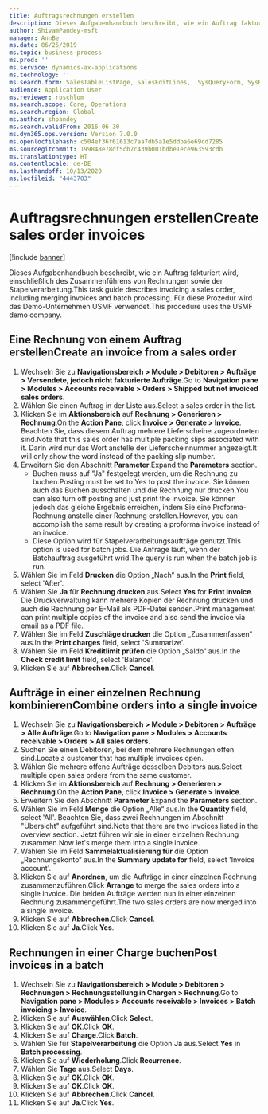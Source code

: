 ```yaml
---
title: Auftragsrechnungen erstellen
description: Dieses Aufgabenhandbuch beschreibt, wie ein Auftrag fakturiert wird, einschließlich des Zusammenführens von Rechnungen sowie der Stapelverarbeitung.
author: ShivamPandey-msft
manager: AnnBe
ms.date: 06/25/2019
ms.topic: business-process
ms.prod: ''
ms.service: dynamics-ax-applications
ms.technology: ''
ms.search.form: SalesTableListPage, SalesEditLines,  SysQueryForm, SysRecurrence
audience: Application User
ms.reviewer: roschlom
ms.search.scope: Core, Operations
ms.search.region: Global
ms.author: shpandey
ms.search.validFrom: 2016-06-30
ms.dyn365.ops.version: Version 7.0.0
ms.openlocfilehash: c504ef36f61613c7aa7db5a1e5ddba6e69cd7285
ms.sourcegitcommit: 199848e78df5cb7c439b001bdbe1ece963593cdb
ms.translationtype: HT
ms.contentlocale: de-DE
ms.lasthandoff: 10/13/2020
ms.locfileid: "4443703"
---
```

# <a name="create-sales-order-invoices"></a><span data-ttu-id="f847b-103">Auftragsrechnungen erstellen</span><span class="sxs-lookup"><span data-stu-id="f847b-103">Create sales order invoices</span></span>

[!include [banner](../../includes/banner.md)]

<span data-ttu-id="f847b-104">Dieses Aufgabenhandbuch beschreibt, wie ein Auftrag fakturiert wird, einschließlich des Zusammenführens von Rechnungen sowie der Stapelverarbeitung.</span><span class="sxs-lookup"><span data-stu-id="f847b-104">This task guide describes invoicing a sales order, including merging invoices and batch processing.</span></span> <span data-ttu-id="f847b-105">Für diese Prozedur wird das Demo-Unternehmen USMF verwendet.</span><span class="sxs-lookup"><span data-stu-id="f847b-105">This procedure uses the USMF demo company.</span></span>


## <a name="create-an-invoice-from-a-sales-order"></a><span data-ttu-id="f847b-106">Eine Rechnung von einem Auftrag erstellen</span><span class="sxs-lookup"><span data-stu-id="f847b-106">Create an invoice from a sales order</span></span>
1. <span data-ttu-id="f847b-107">Wechseln Sie zu **Navigationsbereich > Module > Debitoren > Aufträge > Versendete, jedoch nicht fakturierte Aufträge**.</span><span class="sxs-lookup"><span data-stu-id="f847b-107">Go to **Navigation pane > Modules > Accounts receivable > Orders > Shipped but not invoiced sales orders**.</span></span>
2. <span data-ttu-id="f847b-108">Wählen Sie einen Auftrag in der Liste aus.</span><span class="sxs-lookup"><span data-stu-id="f847b-108">Select a sales order in the list.</span></span> 
3. <span data-ttu-id="f847b-109">Klicken Sie im **Aktionsbereich** auf **Rechnung > Generieren > Rechnung**.</span><span class="sxs-lookup"><span data-stu-id="f847b-109">On the **Action Pane**, click **Invoice > Generate > Invoice**.</span></span> <span data-ttu-id="f847b-110">Beachten Sie, dass diesem Auftrag mehrere Lieferscheine zugeordneten sind.</span><span class="sxs-lookup"><span data-stu-id="f847b-110">Note that this sales order has multiple packing slips associated with it.</span></span> <span data-ttu-id="f847b-111">Darin wird nur das Wort <multiple> anstelle der Lieferscheinnummer angezeigt.</span><span class="sxs-lookup"><span data-stu-id="f847b-111">It will only show the word <multiple> instead of the packing slip number.</span></span>  
4. <span data-ttu-id="f847b-112">Erweitern Sie den Abschnitt **Parameter**.</span><span class="sxs-lookup"><span data-stu-id="f847b-112">Expand the **Parameters** section.</span></span>
    - <span data-ttu-id="f847b-113">Buchen muss auf "Ja" festgelegt werden, um die Rechnung zu buchen.</span><span class="sxs-lookup"><span data-stu-id="f847b-113">Posting must be set to Yes to post the invoice.</span></span> <span data-ttu-id="f847b-114">Sie können auch das Buchen ausschalten und die Rechnung nur drucken.</span><span class="sxs-lookup"><span data-stu-id="f847b-114">You can also turn off posting and just print the invoice.</span></span> <span data-ttu-id="f847b-115">Sie können jedoch das gleiche Ergebnis erreichen, indem Sie eine Proforma-Rechnung anstelle einer Rechnung erstellen.</span><span class="sxs-lookup"><span data-stu-id="f847b-115">However, you can accomplish the same result by creating a proforma invoice instead of an invoice.</span></span>  
    - <span data-ttu-id="f847b-116">Diese Option wird für Stapelverarbeitungsaufträge genutzt.</span><span class="sxs-lookup"><span data-stu-id="f847b-116">This option is used for batch jobs.</span></span> <span data-ttu-id="f847b-117">Die Anfrage läuft, wenn der Batchauftrag ausgeführt wrid.</span><span class="sxs-lookup"><span data-stu-id="f847b-117">The query is run when the batch job is run.</span></span>
5. <span data-ttu-id="f847b-118">Wählen Sie im Feld **Drucken** die Option „Nach“ aus.</span><span class="sxs-lookup"><span data-stu-id="f847b-118">In the **Print** field, select 'After'.</span></span>
6. <span data-ttu-id="f847b-119">Wählen Sie **Ja** für **Rechnung drucken** aus.</span><span class="sxs-lookup"><span data-stu-id="f847b-119">Select **Yes** for **Print invoice**.</span></span> <span data-ttu-id="f847b-120">Die Druckverwaltung kann mehrere Kopien der Rechnung drucken und auch die Rechnung per E-Mail als PDF-Datei senden.</span><span class="sxs-lookup"><span data-stu-id="f847b-120">Print management can print  multiple copies of the invoice and also send the invoice via email as a PDF file.</span></span>  
7. <span data-ttu-id="f847b-121">Wählen Sie im Feld **Zuschläge drucken** die Option „Zusammenfassen“ aus.</span><span class="sxs-lookup"><span data-stu-id="f847b-121">In the **Print charges** field, select 'Summarize'.</span></span>
8. <span data-ttu-id="f847b-122">Wählen Sie im Feld **Kreditlimit prüfen** die Option „Saldo“ aus.</span><span class="sxs-lookup"><span data-stu-id="f847b-122">In the **Check credit limit** field, select 'Balance'.</span></span>
9. <span data-ttu-id="f847b-123">Klicken Sie auf **Abbrechen**.</span><span class="sxs-lookup"><span data-stu-id="f847b-123">Click **Cancel**.</span></span>

## <a name="combine-orders-into-a-single-invoice"></a><span data-ttu-id="f847b-124">Aufträge in einer einzelnen Rechnung kombinieren</span><span class="sxs-lookup"><span data-stu-id="f847b-124">Combine orders into a single invoice</span></span>
1. <span data-ttu-id="f847b-125">Wechseln Sie zu **Navigationsbereich > Module > Debitoren > Aufträge > Alle Aufträge**.</span><span class="sxs-lookup"><span data-stu-id="f847b-125">Go to **Navigation pane > Modules > Accounts receivable > Orders > All sales orders**.</span></span>
2. <span data-ttu-id="f847b-126">Suchen Sie einen Debitoren, bei dem mehrere Rechnungen offen sind.</span><span class="sxs-lookup"><span data-stu-id="f847b-126">Locate a customer that has multiple invoices open.</span></span>
3. <span data-ttu-id="f847b-127">Wählen Sie mehrere offene Aufträge desselben Debitors aus.</span><span class="sxs-lookup"><span data-stu-id="f847b-127">Select multiple open sales orders from the same customer.</span></span>
4. <span data-ttu-id="f847b-128">Klicken Sie im **Aktionsbereich** auf **Rechnung > Generieren > Rechnung**.</span><span class="sxs-lookup"><span data-stu-id="f847b-128">On the **Action Pane**, click **Invoice > Generate > Invoice**.</span></span>
5. <span data-ttu-id="f847b-129">Erweitern Sie den Abschnitt **Parameter**.</span><span class="sxs-lookup"><span data-stu-id="f847b-129">Expand the **Parameters** section.</span></span>
6. <span data-ttu-id="f847b-130">Wählen Sie im Feld **Menge** die Option „Alle“ aus.</span><span class="sxs-lookup"><span data-stu-id="f847b-130">In the **Quantity** field, select 'All'.</span></span> <span data-ttu-id="f847b-131">Beachten Sie, dass zwei Rechnungen im Abschnitt "Übersicht" aufgeführt sind.</span><span class="sxs-lookup"><span data-stu-id="f847b-131">Note that there are two invoices listed in the overview section.</span></span> <span data-ttu-id="f847b-132">Jetzt führen wir sie in einer einzelnen Rechnung zusammen.</span><span class="sxs-lookup"><span data-stu-id="f847b-132">Now let's merge them into a single invoice.</span></span>  
7. <span data-ttu-id="f847b-133">Wählen Sie im Feld **Sammelaktualisierung für** die Option „Rechnungskonto“ aus.</span><span class="sxs-lookup"><span data-stu-id="f847b-133">In the **Summary update for** field, select 'Invoice account'.</span></span>
8. <span data-ttu-id="f847b-134">Klicken Sie auf **Anordnen**, um die Aufträge in einer einzelnen Rechnung zusammenzuführen.</span><span class="sxs-lookup"><span data-stu-id="f847b-134">Click **Arrange** to merge the sales orders into a single invoice.</span></span> <span data-ttu-id="f847b-135">Die beiden Aufträge werden nun in einer einzelnen Rechnung zusammengeführt.</span><span class="sxs-lookup"><span data-stu-id="f847b-135">The two sales orders are now merged into a single invoice.</span></span>   
9. <span data-ttu-id="f847b-136">Klicken Sie auf **Abbrechen**.</span><span class="sxs-lookup"><span data-stu-id="f847b-136">Click **Cancel**.</span></span>
10. <span data-ttu-id="f847b-137">Klicken Sie auf **Ja**.</span><span class="sxs-lookup"><span data-stu-id="f847b-137">Click **Yes**.</span></span>

## <a name="post-invoices-in-a-batch"></a><span data-ttu-id="f847b-138">Rechnungen in einer Charge buchen</span><span class="sxs-lookup"><span data-stu-id="f847b-138">Post invoices in a batch</span></span>
1. <span data-ttu-id="f847b-139">Wechseln Sie zu **Navigationsbereich > Module > Debitoren > Rechnungen > Rechnungsstellung in Chargen > Rechnung**.</span><span class="sxs-lookup"><span data-stu-id="f847b-139">Go to **Navigation pane > Modules > Accounts receivable > Invoices > Batch invoicing > Invoice**.</span></span>
2. <span data-ttu-id="f847b-140">Klicken Sie auf **Auswählen**.</span><span class="sxs-lookup"><span data-stu-id="f847b-140">Click **Select**.</span></span>
3. <span data-ttu-id="f847b-141">Klicken Sie auf **OK**.</span><span class="sxs-lookup"><span data-stu-id="f847b-141">Click **OK**.</span></span>
4. <span data-ttu-id="f847b-142">Klicken Sie auf **Charge**.</span><span class="sxs-lookup"><span data-stu-id="f847b-142">Click **Batch**.</span></span>
5. <span data-ttu-id="f847b-143">Wählen Sie für **Stapelverarbeitung** die Option **Ja** aus.</span><span class="sxs-lookup"><span data-stu-id="f847b-143">Select **Yes** in **Batch processing**.</span></span>
6. <span data-ttu-id="f847b-144">Klicken Sie auf **Wiederholung**.</span><span class="sxs-lookup"><span data-stu-id="f847b-144">Click **Recurrence**.</span></span>
7. <span data-ttu-id="f847b-145">Wählen Sie **Tage** aus.</span><span class="sxs-lookup"><span data-stu-id="f847b-145">Select **Days**.</span></span>
8. <span data-ttu-id="f847b-146">Klicken Sie auf **OK**.</span><span class="sxs-lookup"><span data-stu-id="f847b-146">Click **OK**.</span></span>
9. <span data-ttu-id="f847b-147">Klicken Sie auf **OK**.</span><span class="sxs-lookup"><span data-stu-id="f847b-147">Click **OK**.</span></span>
10. <span data-ttu-id="f847b-148">Klicken Sie auf **Abbrechen**.</span><span class="sxs-lookup"><span data-stu-id="f847b-148">Click **Cancel**.</span></span>
11. <span data-ttu-id="f847b-149">Klicken Sie auf **Ja**.</span><span class="sxs-lookup"><span data-stu-id="f847b-149">Click **Yes**.</span></span>

